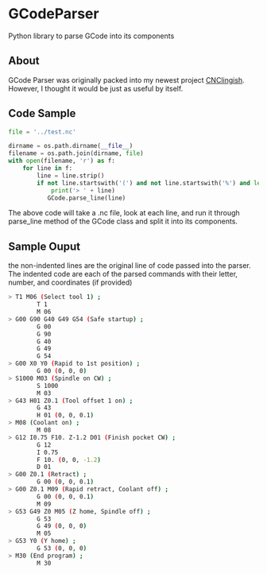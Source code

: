 # GCodeParser
Python library to parse GCode into its components

## About
GCode Parser was originally packed into my newest project [CNClingish](https://github.com/CodeNameMPC/CNClingish). However, I thought it would be just as useful by itself. 

## Code Sample
```python
file = '../test.nc'

dirname = os.path.dirname(__file__)
filename = os.path.join(dirname, file)
with open(filename, 'r') as f:
    for line in f:
        line = line.strip()
        if not line.startswith('(') and not line.startswith('%') and len(line) > 0:
            print('> ' + line)
           GCode.parse_line(line)
```

The above code will take a .nc file, look at each line, and run it through parse_line method of the GCode class and split it into its components.

## Sample Ouput
the non-indented lines are the original line of code passed into the parser. The indented code are each of the parsed commands with their letter, number, and coordinates (if provided)

```bash
> T1 M06 (Select tool 1) ;
        T 1
        M 06
> G00 G90 G40 G49 G54 (Safe startup) ;
        G 00
        G 90
        G 40
        G 49
        G 54
> G00 X0 Y0 (Rapid to 1st position) ;
        G 00 (0, 0, 0)
> S1000 M03 (Spindle on CW) ;
        S 1000
        M 03
> G43 H01 Z0.1 (Tool offset 1 on) ;
        G 43
        H 01 (0, 0, 0.1)
> M08 (Coolant on) ;
        M 08
> G12 I0.75 F10. Z-1.2 D01 (Finish pocket CW) ;
        G 12
        I 0.75
        F 10. (0, 0, -1.2)
        D 01
> G00 Z0.1 (Retract) ;
        G 00 (0, 0, 0.1)
> G00 Z0.1 M09 (Rapid retract, Coolant off) ;
        G 00 (0, 0, 0.1)
        M 09
> G53 G49 Z0 M05 (Z home, Spindle off) ;
        G 53
        G 49 (0, 0, 0)
        M 05
> G53 Y0 (Y home) ;
        G 53 (0, 0, 0)
> M30 (End program) ;
        M 30
```